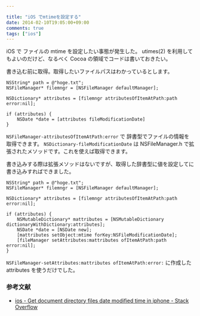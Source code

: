 ```yaml
---

title: "iOS でmtimeを設定する"
date: 2014-02-10T19:05:00+09:00
comments: true
tags: ["ios"]
---
```


iOS で ファイルの mtime を設定したい事態が発生した。
utimes(2) を利用してもよいのだけど、なるべく Cocoa の領域でコードは書いておきたい。

書き込む前に取得。取得したいファイルパスはわかっているとします。

```objc
NSString* path = @"hoge.txt";
NSFileManager* filemngr = [NSFileManager defaultManager];

NSDictionary* attributes = [filemngr attributesOfItemAtPath:path error:nil];

if (attributes) {
    NSDate *date = [attributes fileModificationDate]
}
```

`NSFileManager-attributesOfItemAtPath:error` で 辞書型でファイルの情報を取得できます。
`NSDictionary-fileModificationDate` は NSFileManager.h で拡張されたメソッドです。これを使えば取得できます。

書き込みする際は拡張メソッドはないですが、取得した辞書型に値を設定してに書き込みすればできました。

```
NSString* path = @"hoge.txt";
NSFileManager* filemngr = [NSFileManager defaultManager];

NSDictionary* attributes = [filemngr attributesOfItemAtPath:path error:nil];

if (attributes) {
    NSMutableDictionary* mattributes = [NSMutableDictionary dictionaryWithDictionary:attributes];
    NSDate *date = [NSDate new];
    [mattributes setObject:mtime forKey:NSFileModificationDate];
    [fileManager setAttributes:mattributes ofItemAtPath:path error:nil];
}
```

`NSFileManager-setAttributes:mattributes ofItemAtPath:error:` に作成した attributes を使うだけでした。

### 参考文献

* [ios - Get document directory files date modified time in iphone - Stack Overflow](http://stackoverflow.com/questions/13854993/get-document-directory-files-date-modified-time-in-iphone)
